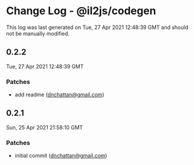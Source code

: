 # Change Log - @il2js/codegen

This log was last generated on Tue, 27 Apr 2021 12:48:39 GMT and should not be manually modified.

<!-- Start content -->

## 0.2.2

Tue, 27 Apr 2021 12:48:39 GMT

### Patches

- add readme (dnchattan@gmail.com)

## 0.2.1

Sun, 25 Apr 2021 21:58:10 GMT

### Patches

- initial commit (dnchattan@gmail.com)
